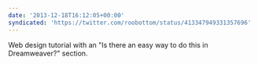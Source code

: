 ```yaml
---
date: '2013-12-18T16:12:05+00:00'
syndicated: 'https://twitter.com/roobottom/status/413347949331357696'
---
```

Web design tutorial with an "Is there an easy way to do this in Dreamweaver?" section.
